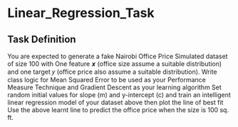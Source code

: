 # Linear_Regression_Task
## Task Definition

You are expected to generate a fake Nairobi Office Price Simulated dataset of size 100 with One
feature 𝒙 (office size assume a suitable distribution) and one target 𝑦 (office price also assume a
suitable distribution).
Write class logic for Mean Squared Error to be used as your Performance Measure Technique
and Gradient Descent as your learning algorithm
Set random initial values for slope (m) and y-intercept (c) and train an intelligent linear regression
model of your dataset above then plot the line of best fit
Use the above learnt line to predict the office price when the size is 100 sq. ft.
